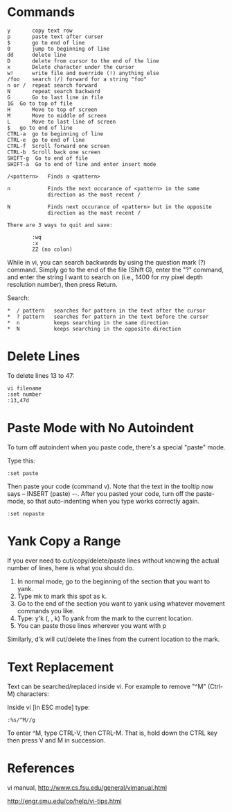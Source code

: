 
# Commands

```
y       copy text row 
p       paste text after curser
$       go to end of line
0       jump to beginning of line
dd      delete line
D       delete from cursor to the end of the line
x       Delete character under the cursor
w!      write file and override (!) anything else
/foo    search (/) forward for a string "foo"
n or /  repeat search forward
N       repeat search backward
G       Go to last line in file
1G	Go to top of file
H       Move to top of screen
M       Move to middle of screen
L       Move to last line of screen
$	go to end of line
CTRL-a  go to beginning of line
CTRL-e  go to end of line
CTRL-f	Scroll forward one screen
CTRL-b  Scroll back one screen
SHIFT-g  Go to end of file
SHIFT-a  Go to end of line and enter insert mode

/<pattern>   Finds a <pattern>

n            Finds the next occurance of <pattern> in the same 
             direction as the most recent /

N            Finds next occurance of <pattern> but in the opposite
             direction as the most recent /

There are 3 ways to quit and save:

        :wq
        :x
        ZZ (no colon)

```

While in vi, you can search backwards by using the question mark (?) command. Simply go to the end of the file (Shift G), enter the "?" command, and enter the string I want to search on (i.e., 1400 for my pixel depth resolution number), then press Return.


Search:

```
*  / pattern   searches for pattern in the text after the cursor
*  ? pattern   searches for pattern in the text before the cursor
*  n           keeps searching in the same direction
*  N           keeps searching in the opposite direction
```

# Delete Lines

To delete lines 13 to 47:

```
vi filename
:set number
:13,47d
```

# Paste Mode with No Autoindent

To turn off autoindent when you paste code, there's a special "paste" mode.

Type this:

```
:set paste
```

Then paste your code (command v). Note that the text in the tooltip now says – INSERT (paste) --.
After you pasted your code, turn off the paste-mode, so that auto-indenting when you type works correctly again.

```
:set nopaste
```

# Yank Copy a Range

If you ever need to cut/copy/delete/paste lines without knowing the actual number of lines, here is what you should do.

1. In normal mode, go to the beginning of the section that you want to yank.
2. Type mk to mark this spot as k.
3. Go to the end of the section you want to yank using whatever movement commands you like.
4. Type: y'k (<y-yank>, <single quote-go to mark>, k) To yank from the mark to the current location.
5. You can paste those lines wherever you want with p

Similarly, d'k will cut/delete the lines from the current location to the mark.

# Text Replacement

Text can be searched/replaced inside vi. For example to remove "^M" (Ctrl-M) characters:

Inside vi [in ESC mode] type: 

```
:%s/^M//g
```
To enter ^M, type CTRL-V, then CTRL-M. That is, hold down the CTRL key then press V and M in succession.

# References

vi manual, http://www.cs.fsu.edu/general/vimanual.html

http://engr.smu.edu/co/help/vi-tips.html
